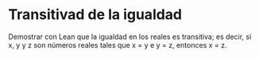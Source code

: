 # Transitivad de la igualdad

Demostrar con Lean que la igualdad en los reales es transitiva; es decir, si x, y y z son números reales tales que x = y e y = z, entonces x = z.



